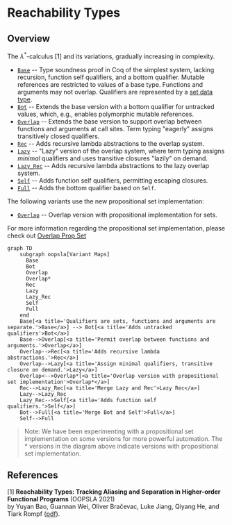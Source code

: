# Reachability Types

## Overview

The $λ^*$-calculus [1] and its variations, gradually increasing in complexity.

* [`Base`](lambda_star_base) -- Type soundness proof in Coq of the simplest system, lacking recursion, function self qualifiers, and a bottom qualifier. Mutable references are restricted to values of a base type. Functions and arguments may not overlap. Qualifiers are represented by a [set data type](https://coq.inria.fr/distrib/current/stdlib/Coq.FSets.FSetInterface.html).
* [`Bot`](lambda_star_bot) -- Extends the base version with a bottom qualifier for untracked values, which, e.g., enables polymorphic mutable references.
* [`Overlap`](lambda_star_overlap) -- Extends the base version to support overlap between functions and arguments at call sites.
Term typing "eagerly" assigns transitively closed qualifiers.
* [`Rec`](lambda_star_overlap_rec) -- Adds recursive lambda abstractions to the overlap system.
* [`Lazy`](lambda_star_overlap_lazy) -- "Lazy" version of the overlap system, where term typing assigns _minimal_ qualifiers and uses
transitive closures "lazily" on demand.
* [`Lazy_Rec`](lambda_star_overlap_lazy_rec) -- Adds recursive lambda abstractions to the lazy overlap system.
* [`Self`](lambda_star_overlap_lazy_rec_self) -- Adds function self qualifiers, permitting escaping closures.
* [`Full`](lambda_star_full) -- Adds the bottom qualifier based on `Self`.

The following variants use the new propositional set implementation:
* [`Overlap`](lambda_star_overlap_prop_set) -- Overlap version with propositional implementation for sets.

For more information regarding the propositional set implementation, please check out [Overlap Prop Set](lambda_star_overlap_prop_set/README.md)

```mermaid
graph TD
    subgraph oopsla[Variant Maps]
      Base
      Bot
      Overlap
      Overlap*
      Rec
      Lazy
      Lazy_Rec
      Self
      Full
    end
    Base[<a title='Qualifiers are sets, functions and arguments are separate.'>Base</a>] --> Bot[<a title='Adds untracked qualifiers'>Bot</a>]
    Base-->Overlap[<a title='Permit overlap between functions and arguments.'>Overlap</a>]
    Overlap-->Rec[<a title='Adds recursive lambda abstractions.'>Rec</a>]
    Overlap-->Lazy[<a title='Assign minimal qualifiers, transitive closure on demand.'>Lazy</a>]
    Overlap<-->Overlap*[<a title='Overlap version with propositional set implementation'>Overlap*</a>]
    Rec-->Lazy_Rec[<a title='Merge Lazy and Rec'>Lazy Rec</a>]
    Lazy-->Lazy_Rec
    Lazy_Rec-->Self[<a title='Adds function self qualifiers.'>Self</a>]
    Bot-->Full[<a title='Merge Bot and Self'>Full</a>]
    Self-->Full
```

> Note: We have been experimenting with a propositional set implementation on some versions for more powerful automation.  The * versions in the diagram above indicate versions with propositional set implementation.

## References

[1] **Reachability Types: Tracking Aliasing and Separation in Higher-order Functional Programs** (OOPSLA 2021)</br>
by Yuyan Bao, Guannan Wei, Oliver Bračevac, Luke Jiang, Qiyang He, and Tiark Rompf
([pdf](https://dl.acm.org/doi/10.1145/3485516)).
